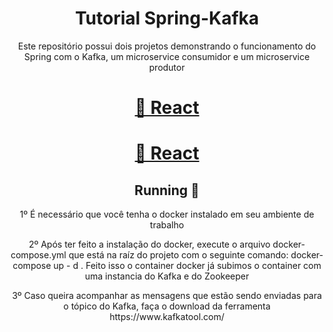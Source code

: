 <h1 align="center">Tutorial Spring-Kafka</h1>
<p align="center">Este repositório possui dois projetos demonstrando o funcionamento do Spring com o Kafka, um microservice consumidor e um microservice produtor</p>
<h1 align="center">
    <a href="https://kafka.apache.org/">🔗 React</a>
</h1>
<h1 align="center">
    <a href="https://spring.io/">🔗 React</a>
</h1>
<h2 align="center"> 
	Running 🚀
</h2>
<p align="center">1º É necessário que você tenha o docker instalado em seu ambiente de trabalho</p>
<p align="center">2º Após ter feito a instalação do docker, execute o arquivo docker-compose.yml que está na raíz do projeto com o seguinte comando: docker-compose up - d . Feito isso o container docker já subimos o container com uma instancia do Kafka e do Zookeeper</p>
<p align="center">3º Caso queira acompanhar as mensagens que estão sendo enviadas para o tópico do Kafka, faça o download da ferramenta https://www.kafkatool.com/</p>